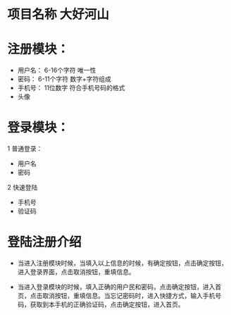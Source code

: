 # 项目名称 大好河山
# 注册模块：
   - 用户名：  6-16个字符   唯一性
   - 密码：    6-11个字符   数字+字符组成
   - 手机号：  11位数字     符合手机号码的格式
   - 头像

# 登录模块：      
   1  普通登录：  
   
   - 用户名
   - 密码

   2  快速登陆   
   
   -  手机号
   -  验证码  
        
# 登陆注册介绍
  -  当进入注册模块时候，当填入以上信息的时候，有确定按钮，点击确定按钮，进入登录界面，点击取消按钮，重填信息。

   - 当进入登录模块的时候，填入正确的用户民和密码，点击确定按钮，进入首页，点击取消按钮，重填信息。当忘记密码时，进入快捷方式，输入手机号码，获取到本手机的正确验证码，点击确定按钮，进入首页。

             
